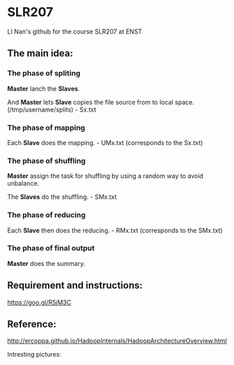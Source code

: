 # SLR207
LI Nan's github for the course SLR207 at ENST

## The main idea:

### The phase of spliting

__Master__ lanch the __Slaves__.

And __Master__ lets __Slave__ copies the file source from to local space. (/tmp/username/splits) - Sx.txt

### The phase of mapping

Each __Slave__ does the mapping. - UMx.txt (corresponds to the Sx.txt)

### The phase of shuffling

__Master__ assign the task for shuffling by using a random way to avoid unbalance. 

The __Slaves__ do the shuffling. - SMx.txt

### The phase of reducing

Each __Slave__ then does the reducing. - RMx.txt (corresponds to the SMx.txt)

### The phase of final output

__Master__ does the summary.


## Requirement and instructions: 

https://goo.gl/R5jM3C

## Reference: 

http://ercoppa.github.io/HadoopInternals/HadoopArchitectureOverview.html

Intresting pictures:
